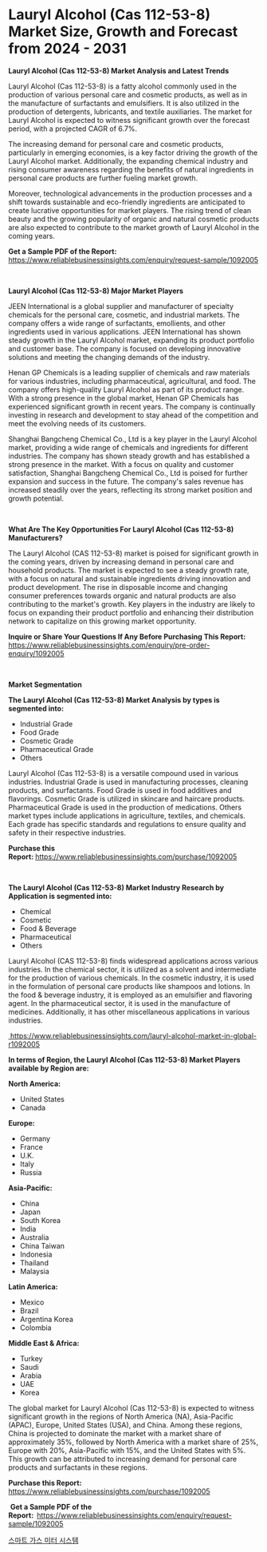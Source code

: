 <p><h1>Lauryl Alcohol (Cas 112-53-8) Market Size, Growth and Forecast from 2024 - 2031</h1></p><p><strong>Lauryl Alcohol (Cas 112-53-8) Market Analysis and Latest Trends</strong></p>
<p><p>Lauryl Alcohol (Cas 112-53-8) is a fatty alcohol commonly used in the production of various personal care and cosmetic products, as well as in the manufacture of surfactants and emulsifiers. It is also utilized in the production of detergents, lubricants, and textile auxiliaries. The market for Lauryl Alcohol is expected to witness significant growth over the forecast period, with a projected CAGR of 6.7%.</p><p>The increasing demand for personal care and cosmetic products, particularly in emerging economies, is a key factor driving the growth of the Lauryl Alcohol market. Additionally, the expanding chemical industry and rising consumer awareness regarding the benefits of natural ingredients in personal care products are further fueling market growth.</p><p>Moreover, technological advancements in the production processes and a shift towards sustainable and eco-friendly ingredients are anticipated to create lucrative opportunities for market players. The rising trend of clean beauty and the growing popularity of organic and natural cosmetic products are also expected to contribute to the market growth of Lauryl Alcohol in the coming years.</p></p>
<p><strong>Get a Sample PDF of the Report:&nbsp;</strong> <a href="https://www.reliablebusinessinsights.com/enquiry/request-sample/1092005">https://www.reliablebusinessinsights.com/enquiry/request-sample/1092005</a></p>
<p>&nbsp;</p>
<p><strong>Lauryl Alcohol (Cas 112-53-8) Major Market Players</strong></p>
<p><p>JEEN International is a global supplier and manufacturer of specialty chemicals for the personal care, cosmetic, and industrial markets. The company offers a wide range of surfactants, emollients, and other ingredients used in various applications. JEEN International has shown steady growth in the Lauryl Alcohol market, expanding its product portfolio and customer base. The company is focused on developing innovative solutions and meeting the changing demands of the industry.</p><p>Henan GP Chemicals is a leading supplier of chemicals and raw materials for various industries, including pharmaceutical, agricultural, and food. The company offers high-quality Lauryl Alcohol as part of its product range. With a strong presence in the global market, Henan GP Chemicals has experienced significant growth in recent years. The company is continually investing in research and development to stay ahead of the competition and meet the evolving needs of its customers.</p><p>Shanghai Bangcheng Chemical Co., Ltd is a key player in the Lauryl Alcohol market, providing a wide range of chemicals and ingredients for different industries. The company has shown steady growth and has established a strong presence in the market. With a focus on quality and customer satisfaction, Shanghai Bangcheng Chemical Co., Ltd is poised for further expansion and success in the future. The company's sales revenue has increased steadily over the years, reflecting its strong market position and growth potential.</p></p>
<p>&nbsp;</p>
<p><strong>What Are The Key Opportunities For Lauryl Alcohol (Cas 112-53-8) Manufacturers?</strong></p>
<p><p>The Lauryl Alcohol (CAS 112-53-8) market is poised for significant growth in the coming years, driven by increasing demand in personal care and household products. The market is expected to see a steady growth rate, with a focus on natural and sustainable ingredients driving innovation and product development. The rise in disposable income and changing consumer preferences towards organic and natural products are also contributing to the market's growth. Key players in the industry are likely to focus on expanding their product portfolio and enhancing their distribution network to capitalize on this growing market opportunity.</p></p>
<p><strong>Inquire or Share Your Questions If Any Before Purchasing This Report:</strong> <a href="https://www.reliablebusinessinsights.com/enquiry/pre-order-enquiry/1092005">https://www.reliablebusinessinsights.com/enquiry/pre-order-enquiry/1092005</a></p>
<p>&nbsp;</p>
<p><strong>Market Segmentation</strong></p>
<p><strong>The Lauryl Alcohol (Cas 112-53-8) Market Analysis by types is segmented into:</strong></p>
<p><ul><li>Industrial Grade</li><li>Food Grade</li><li>Cosmetic Grade</li><li>Pharmaceutical Grade</li><li>Others</li></ul></p>
<p><p>Lauryl Alcohol (Cas 112-53-8) is a versatile compound used in various industries. Industrial Grade is used in manufacturing processes, cleaning products, and surfactants. Food Grade is used in food additives and flavorings. Cosmetic Grade is utilized in skincare and haircare products. Pharmaceutical Grade is used in the production of medications. Others market types include applications in agriculture, textiles, and chemicals. Each grade has specific standards and regulations to ensure quality and safety in their respective industries.</p></p>
<p><strong>Purchase this Report:&nbsp;</strong><a href="https://www.reliablebusinessinsights.com/purchase/1092005">https://www.reliablebusinessinsights.com/purchase/1092005</a></p>
<p>&nbsp;</p>
<p><strong>The Lauryl Alcohol (Cas 112-53-8) Market Industry Research by Application is segmented into:</strong></p>
<p><ul><li>Chemical</li><li>Cosmetic</li><li>Food & Beverage</li><li>Pharmaceutical</li><li>Others</li></ul></p>
<p><p>Lauryl Alcohol (CAS 112-53-8) finds widespread applications across various industries. In the chemical sector, it is utilized as a solvent and intermediate for the production of various chemicals. In the cosmetic industry, it is used in the formulation of personal care products like shampoos and lotions. In the food & beverage industry, it is employed as an emulsifier and flavoring agent. In the pharmaceutical sector, it is used in the manufacture of medicines. Additionally, it has other miscellaneous applications in various industries.</p></p>
<p><a href="https://www.reliablebusinessinsights.com/lauryl-alcohol-market-in-global-r1092005">&nbsp;https://www.reliablebusinessinsights.com/lauryl-alcohol-market-in-global-r1092005</a></p>
<p><strong>In terms of Region, the Lauryl Alcohol (Cas 112-53-8) Market Players available by Region are:</strong></p>
<p>
    <p> <strong> North America: </strong>
        <ul>
            <li>United States</li>
            <li>Canada</li>
        </ul>
        </p> 
    <p> <strong> Europe: </strong>
        <ul>
            <li>Germany</li>
            <li>France</li>
            <li>U.K.</li>
            <li>Italy</li>
            <li>Russia</li>
        </ul>
        </p> 
    <p> <strong> Asia-Pacific: </strong>
        <ul>
            <li>China</li>
            <li>Japan</li>
            <li>South Korea</li>
            <li>India</li>
            <li>Australia</li>
            <li>China Taiwan</li>
            <li>Indonesia</li>
            <li>Thailand</li>
            <li>Malaysia</li>
        </ul>
        </p> 
    <p> <strong> Latin America: </strong>
        <ul>
            <li>Mexico</li>
            <li>Brazil</li>
            <li>Argentina Korea</li>
            <li>Colombia</li>
        </ul>
        </p> 
    <p> <strong> Middle East & Africa: </strong>
        <ul>
            <li>Turkey</li>
            <li>Saudi</li>
            <li>Arabia</li>
            <li>UAE</li>
            <li>Korea</li>
        </ul>
    </p>
    </p>
<p><p>The global market for Lauryl Alcohol (Cas 112-53-8) is expected to witness significant growth in the regions of North America (NA), Asia-Pacific (APAC), Europe, United States (USA), and China. Among these regions, China is projected to dominate the market with a market share of approximately 35%, followed by North America with a market share of 25%, Europe with 20%, Asia-Pacific with 15%, and the United States with 5%. This growth can be attributed to increasing demand for personal care products and surfactants in these regions.</p></p>
<p><strong>Purchase this Report: </strong><a href="https://www.reliablebusinessinsights.com/purchase/1092005">https://www.reliablebusinessinsights.com/purchase/1092005</a></p>
<p>&nbsp;<strong>Get a Sample PDF of the Report:&nbsp;&nbsp;</strong><a href="https://www.reliablebusinessinsights.com/enquiry/request-sample/1092005">https://www.reliablebusinessinsights.com/enquiry/request-sample/1092005</a></p>
<p><strong></strong></p>
<p><p><a href="https://medium.com/@rowedrowe/%EC%8A%A4%EB%A7%88%ED%8A%B8-%EA%B0%80%EC%8A%A4-%EB%AF%B8%ED%84%B0-%EC%8B%9C%EC%8A%A4%ED%85%9C-%EC%8B%9C%EC%9E%A5-%EC%A1%B0%EC%82%AC-%EB%B0%8F-%EC%82%B0%EC%97%85-%EC%A7%84%ED%99%94-%EB%B0%8F-2031%EB%85%84%EA%B9%8C%EC%A7%80%EC%9D%98-%EC%98%88%EC%B8%A1-6ef91549f812">스마트 가스 미터 시스템</a></p></p>